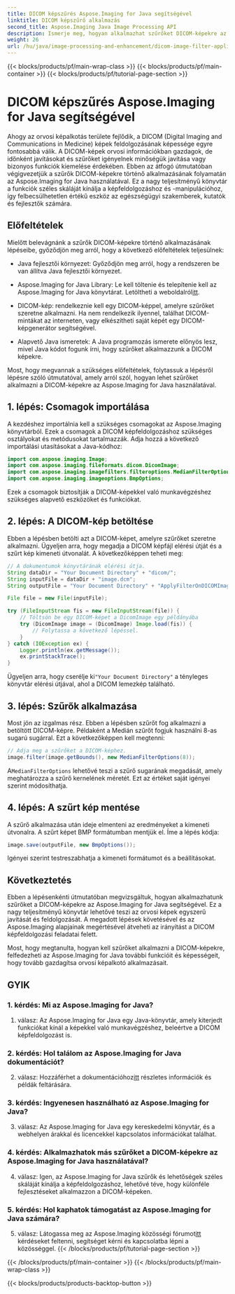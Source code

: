 ```yaml
---
title: DICOM képszűrés Aspose.Imaging for Java segítségével
linktitle: DICOM képszűrő alkalmazás
second_title: Aspose.Imaging Java Image Processing API
description: Ismerje meg, hogyan alkalmazhat szűrőket DICOM-képekre az Aspose.Imaging for Java segítségével. Fokozza az orvosi képalkotást könnyedén.
weight: 26
url: /hu/java/image-processing-and-enhancement/dicom-image-filter-application/
---
```


{{< blocks/products/pf/main-wrap-class >}}
{{< blocks/products/pf/main-container >}}
{{< blocks/products/pf/tutorial-page-section >}}

# DICOM képszűrés Aspose.Imaging for Java segítségével

Ahogy az orvosi képalkotás területe fejlődik, a DICOM (Digital Imaging and Communications in Medicine) képek feldolgozásának képessége egyre fontosabbá válik. A DICOM-képek orvosi információkban gazdagok, de időnként javításokat és szűrőket igényelnek minőségük javítása vagy bizonyos funkciók kiemelése érdekében. Ebben az átfogó útmutatóban végigvezetjük a szűrők DICOM-képekre történő alkalmazásának folyamatán az Aspose.Imaging for Java használatával. Ez a nagy teljesítményű könyvtár a funkciók széles skáláját kínálja a képfeldolgozáshoz és -manipulációhoz, így felbecsülhetetlen értékű eszköz az egészségügyi szakemberek, kutatók és fejlesztők számára.

## Előfeltételek

Mielőtt belevágnánk a szűrők DICOM-képekre történő alkalmazásának lépéseibe, győződjön meg arról, hogy a következő előfeltételek teljesülnek:

- Java fejlesztői környezet: Győződjön meg arról, hogy a rendszeren be van állítva Java fejlesztői környezet.

-  Aspose.Imaging for Java Library: Le kell töltenie és telepítenie kell az Aspose.Imaging for Java könyvtárat. Letöltheti a weboldalról[itt](https://releases.aspose.com/imaging/java/).

- DICOM-kép: rendelkeznie kell egy DICOM-képpel, amelyre szűrőket szeretne alkalmazni. Ha nem rendelkezik ilyennel, találhat DICOM-mintákat az interneten, vagy elkészítheti saját képét egy DICOM-képgenerátor segítségével.

- Alapvető Java ismeretek: A Java programozás ismerete előnyös lesz, mivel Java kódot fogunk írni, hogy szűrőket alkalmazzunk a DICOM képekre.

Most, hogy megvannak a szükséges előfeltételek, folytassuk a lépésről lépésre szóló útmutatóval, amely arról szól, hogyan lehet szűrőket alkalmazni a DICOM-képekre az Aspose.Imaging for Java használatával.

## 1. lépés: Csomagok importálása

A kezdéshez importálnia kell a szükséges csomagokat az Aspose.Imaging könyvtárból. Ezek a csomagok a DICOM képfeldolgozáshoz szükséges osztályokat és metódusokat tartalmazzák. Adja hozzá a következő importálási utasításokat a Java-kódhoz:

```java
import com.aspose.imaging.Image;
import com.aspose.imaging.fileformats.dicom.DicomImage;
import com.aspose.imaging.imagefilters.filteroptions.MedianFilterOptions;
import com.aspose.imaging.imageoptions.BmpOptions;
```

Ezek a csomagok biztosítják a DICOM-képekkel való munkavégzéshez szükséges alapvető eszközöket és funkciókat.

## 2. lépés: A DICOM-kép betöltése

Ebben a lépésben betölti azt a DICOM-képet, amelyre szűrőket szeretne alkalmazni. Ügyeljen arra, hogy megadja a DICOM képfájl elérési útját és a szűrt kép kimeneti útvonalát. A következőképpen teheti meg:

```java
// A dokumentumok könyvtárának elérési útja.
String dataDir = "Your Document Directory" + "dicom/";
String inputFile = dataDir + "image.dcm";
String outputFile = "Your Document Directory" + "ApplyFilterOnDICOMImage_out.bmp";

File file = new File(inputFile);

try (FileInputStream fis = new FileInputStream(file)) {
    // Töltsön be egy DICOM-képet a DicomImage egy példányába
    try (DicomImage image = (DicomImage) Image.load(fis)) {
        // Folytassa a következő lépéssel.
    }
} catch (IOException ex) {
    Logger.println(ex.getMessage());
    ex.printStackTrace();
}
```

 Ügyeljen arra, hogy cserélje ki`"Your Document Directory"` a tényleges könyvtár elérési útjával, ahol a DICOM lemezkép található.

## 3. lépés: Szűrők alkalmazása

Most jön az izgalmas rész. Ebben a lépésben szűrőt fog alkalmazni a betöltött DICOM-képre. Példaként a Medián szűrőt fogjuk használni 8-as sugarú sugárral. Ezt a következőképpen kell megtenni:

```java
// Adja meg a szűrőket a DICOM-képhez.
image.filter(image.getBounds(), new MedianFilterOptions(8));
```

 A`MedianFilterOptions` lehetővé teszi a szűrő sugarának megadását, amely meghatározza a szűrő kernelének méretét. Ezt az értéket saját igényei szerint módosíthatja.

## 4. lépés: A szűrt kép mentése

A szűrő alkalmazása után ideje elmenteni az eredményeket a kimeneti útvonalra. A szűrt képet BMP formátumban mentjük el. Íme a lépés kódja:

```java
image.save(outputFile, new BmpOptions());
```

Igényei szerint testreszabhatja a kimeneti formátumot és a beállításokat.

## Következtetés

Ebben a lépésenkénti útmutatóban megvizsgáltuk, hogyan alkalmazhatunk szűrőket a DICOM-képekre az Aspose.Imaging for Java segítségével. Ez a nagy teljesítményű könyvtár lehetővé teszi az orvosi képek egyszerű javítását és feldolgozását. A megadott lépések követésével és az Aspose.Imaging alapjainak megértésével átveheti az irányítást a DICOM képfeldolgozási feladatai felett.

Most, hogy megtanulta, hogyan kell szűrőket alkalmazni a DICOM-képekre, felfedezheti az Aspose.Imaging for Java további funkcióit és képességeit, hogy tovább gazdagítsa orvosi képalkotó alkalmazásait.

## GYIK

### 1. kérdés: Mi az Aspose.Imaging for Java?

1. válasz: Az Aspose.Imaging for Java egy Java-könyvtár, amely kiterjedt funkciókat kínál a képekkel való munkavégzéshez, beleértve a DICOM képfeldolgozást is.

### 2. kérdés: Hol találom az Aspose.Imaging for Java dokumentációt?

 2. válasz: Hozzáférhet a dokumentációhoz[itt](https://reference.aspose.com/imaging/java/) részletes információk és példák feltárására.

### 3. kérdés: Ingyenesen használható az Aspose.Imaging for Java?

3. válasz: Az Aspose.Imaging for Java egy kereskedelmi könyvtár, és a webhelyen árakkal és licencekkel kapcsolatos információkat találhat.

### 4. kérdés: Alkalmazhatok más szűrőket a DICOM-képekre az Aspose.Imaging for Java használatával?

4. válasz: Igen, az Aspose.Imaging for Java szűrők és lehetőségek széles skáláját kínálja a képfeldolgozáshoz, lehetővé téve, hogy különféle fejlesztéseket alkalmazzon a DICOM-képeken.

### 5. kérdés: Hol kaphatok támogatást az Aspose.Imaging for Java számára?

 5. válasz: Látogassa meg az Aspose.Imaging közösségi fórumot[itt](https://forum.aspose.com/) kérdéseket feltenni, segítséget kérni és kapcsolatba lépni a közösséggel.
{{< /blocks/products/pf/tutorial-page-section >}}

{{< /blocks/products/pf/main-container >}}
{{< /blocks/products/pf/main-wrap-class >}}

{{< blocks/products/products-backtop-button >}}
